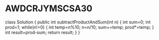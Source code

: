 # AWDCRJYMSCSA30
class Solution {
    public int subtractProductAndSum(int n) {
int sum=0;
int prod=1;
while(n!=0)
{
int temp=n%10;
n=n/10;
sum+=temp;
prod*=temp;
}
int result=prod-sum;
return result;
}
}
